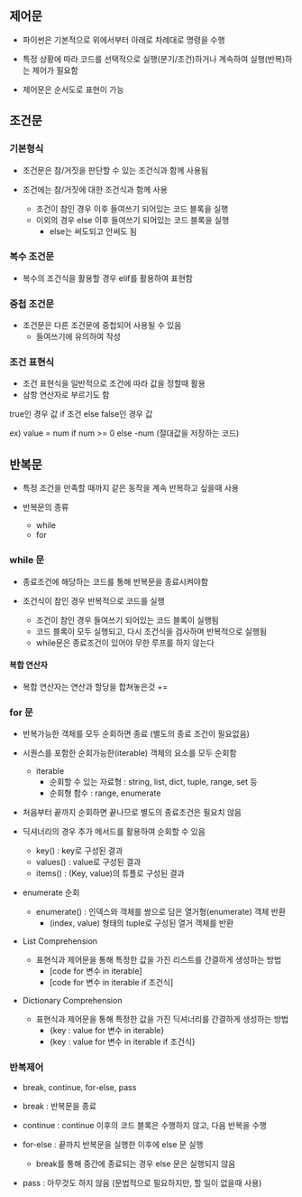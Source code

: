 ## 제어문

- 파이썬은 기본적으로 위에서부터 아래로 차례대로 명령을 수행

- 특정 상황에 따라 코드를 선택적으로 실행(분기/조건)하거나 계속하여 실행(반복)하는 제어가 필요함

- 제어문은 순서도로 표현이 가능

## 조건문

### 기본형식

- 조건문은 참/거짓을 판단할 수 있는 조건식과 함께 사용됨

- 조건에는 참/거짓에 대한 조건식과 함께 사용
    + 조건이 참인 경우 이후 들여쓰기 되어있는 코드 블록을 실행
    + 이외의 경우 else 이후 들여쓰기 되어있는 코드 블록을 실행
        * else는 써도되고 안써도 됨

### 복수 조건문

- 복수의 조건식을 활용할 경우 elif를 활용하여 표현함

### 중첩 조건문

- 조건문은 다른 조건문에 중첩되어 사용될 수 있음
    + 들여쓰기에 유의하여 작성

### 조건 표현식

- 조건 표현식을 일반적으로 조건에 따라 값을 정할때 활용
- 삼항 연산자로 부르기도 함

true인 경우 값 if 조건 else false인 경우 값

ex) value = num if num >= 0 else -num (절대값을 저장하는 코드)

## 반복문

- 특정 조건을 만족할 때까지 같은 동작을 계속 반복하고 싶을때 사용

- 반복문의 종류
    + while
    + for

### while 문

- 종료조건에 해당하는 코드를 통해 반복문을 종료시켜야함

- 조건식이 참인 경우 반복적으로 코드를 실행
    + 조건이 참인 경우 들여쓰기 되어있는 코드 블록이 실행됨
    + 코드 블록이 모두 실행되고, 다시 조건식을 검사하며 반복적으로 실행됨
    + while문은 종료조건이 있어야 무한 루프를 하지 않는다

#### 복합 연산자

- 복합 연산자는 연산과 할당을 합쳐놓은것 +=

### for 문

- 반복가능한 객체를 모두 순회하면 종료 (별도의 종료 조건이 필요없음)

- 시퀀스를 포함한 순회가능한(iterable) 객체의 요소를 모두 순회함
    + iterable
        * 순회할 수 있는 자료형 : string, list, dict, tuple, range, set 등
        * 순회형 함수 : range, enumerate

- 처음부터 끝까지 순회하면 끝나므로 별도의 종료조건은 필요치 않음

- 딕셔너리의 경우 추가 메서드를 활용하여 순회할 수 있음
    + key() : key로 구성된 결과
    + values() : value로 구성된 결과
    + items() : (Key, value)의 튜플로 구성된 결과

- enumerate 순회
    + enumerate() : 인덱스와 객체를 쌍으로 담은 열거형(enumerate) 객체 반환
        * (index, value) 형태의 tuple로 구성된 열거 객체를 반환

- List Comprehension
    + 표현식과 제어문을 통해 특정한 값을 가진 리스트를 간결하게 생성하는 방법
        * [code for 변수 in iterable]
        * [code for 변수 in iterable if 조건식]

- Dictionary Comprehension
    + 표현식과 제어문을 통해 특정한 값을 가진 딕셔너리를 간결하게 생성하는 방법
        * {key : value for 변수 in iterable}
        * {key : value for 변수 in iterable if 조건식}

### 반복제어

- break, continue, for-else, pass

- break : 반복문을 종료

- continue : continue 이후의 코드 블록은 수행하지 않고, 다음 반복을 수행

- for-else : 끝까지 반복문을 실행한 이후에 else 문 실행
    + break를 통해 중간에 종료되는 경우 else 문은 실행되지 않음

- pass : 아무것도 하지 않음 (문법적으로 필요하지만, 할 일이 없을때 사용)